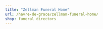 ```yaml
---
title: "Zellman Funeral Home"
url: /havre-de-grace/zellman-funeral-home/
shop: funeral directors
---
```

